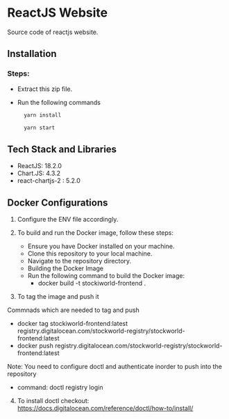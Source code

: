 # ReactJS Website

Source code of reactjs website.

## Installation

### Steps:

- Extract this zip file.
- Run the following commands

  ```bash
    yarn install
  ```

  ```bash
    yarn start
  ```

## Tech Stack and Libraries

- ReactJS: 18.2.0
- Chart.JS: 4.3.2
- react-chartjs-2 : 5.2.0


## Docker Configurations 

1. Configure the ENV file accordingly.

2. To build and run the Docker image, follow these steps:

   * Ensure you have Docker installed on your machine.
   * Clone this repository to your local machine.
   * Navigate to the repository directory.
   * Building the Docker Image
   * Run the following command to build the Docker image:
      * docker build -t stockiworld-frontend .

3. To tag the image and push it

Commnads which are needed to tag and push
   * docker tag stockiworld-frontend:latest registry.digitalocean.com/stockworld-registry/stockworld-frontend:latest
   * docker push registry.digitalocean.com/stockworld-registry/stockworld-frontend:latest

Note: You need to configure doctl and authenticate inorder to push into the repository
*  command: doctl registry login

4. To install doctl 
checkout: https://docs.digitalocean.com/reference/doctl/how-to/install/
